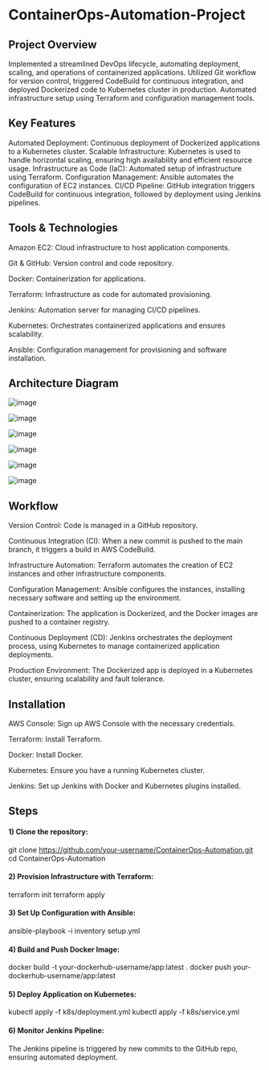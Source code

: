 # ContainerOps-Automation-Project

## Project Overview
Implemented a streamlined DevOps lifecycle, automating deployment, scaling, and operations of containerized applications. Utilized Git workflow for version control, triggered CodeBuild for continuous integration, and
deployed Dockerized code to Kubernetes cluster in production. Automated infrastructure setup using Terraform and configuration management tools.

## Key Features
Automated Deployment: Continuous deployment of Dockerized applications to a Kubernetes cluster.
Scalable Infrastructure: Kubernetes is used to handle horizontal scaling, ensuring high availability and efficient resource usage.
Infrastructure as Code (IaC): Automated setup of infrastructure using Terraform.
Configuration Management: Ansible automates the configuration of EC2 instances.
CI/CD Pipeline: GitHub integration triggers CodeBuild for continuous integration, followed by deployment using Jenkins pipelines.

## Tools & Technologies
Amazon EC2: Cloud infrastructure to host application components.

Git & GitHub: Version control and code repository.

Docker: Containerization for applications.

Terraform: Infrastructure as code for automated provisioning.

Jenkins: Automation server for managing CI/CD pipelines.

Kubernetes: Orchestrates containerized applications and ensures scalability.

Ansible: Configuration management for provisioning and software installation.

## Architecture Diagram

![image](https://github.com/user-attachments/assets/99d207e9-2bb9-4fe0-a1f1-a76381e36b04)

![image](https://github.com/user-attachments/assets/a1462025-4bcf-4edf-a99b-28d2114bbdb9)

![image](https://github.com/user-attachments/assets/aeecf8f9-2c51-404f-b361-39cf4678ea5f)

![image](https://github.com/user-attachments/assets/d624676a-0d54-4aec-ab9b-e3d1cc6eee2d)

![image](https://github.com/user-attachments/assets/695928c6-9ea5-4660-91c2-bb813be99352)

![image](https://github.com/user-attachments/assets/6d9e9da9-cea2-4517-bf9c-03871278639d)

## Workflow
Version Control: Code is managed in a GitHub repository.

Continuous Integration (CI): When a new commit is pushed to the main branch, it triggers a build in AWS CodeBuild.

Infrastructure Automation: Terraform automates the creation of EC2 instances and other infrastructure components.

Configuration Management: Ansible configures the instances, installing necessary software and setting up the environment.

Containerization: The application is Dockerized, and the Docker images are pushed to a container registry.

Continuous Deployment (CD): Jenkins orchestrates the deployment process, using Kubernetes to manage containerized application deployments.

Production Environment: The Dockerized app is deployed in a Kubernetes cluster, ensuring scalability and fault tolerance.

## Installation
AWS Console: Sign up AWS Console with the necessary credentials.

Terraform: Install Terraform.

Docker: Install Docker.

Kubernetes: Ensure you have a running Kubernetes cluster.

Jenkins: Set up Jenkins with Docker and Kubernetes plugins installed.

## Steps
#### 1) Clone the repository:
git clone https://github.com/your-username/ContainerOps-Automation.git
cd ContainerOps-Automation

#### 2) Provision Infrastructure with Terraform:
terraform init
terraform apply

#### 3) Set Up Configuration with Ansible:
ansible-playbook -i inventory setup.yml

#### 4) Build and Push Docker Image:
docker build -t your-dockerhub-username/app:latest .
docker push your-dockerhub-username/app:latest

#### 5) Deploy Application on Kubernetes:
kubectl apply -f k8s/deployment.yml
kubectl apply -f k8s/service.yml

#### 6) Monitor Jenkins Pipeline:
The Jenkins pipeline is triggered by new commits to the GitHub repo, ensuring automated deployment.
